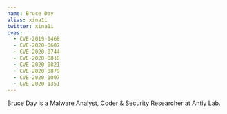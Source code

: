 ```yaml
---
name: Bruce Day
alias: xina1i
twitter: xina1i
cves:
  - CVE-2019-1468
  - CVE-2020-0607
  - CVE-2020-0744
  - CVE-2020-0818
  - CVE-2020-0821
  - CVE-2020-0879
  - CVE-2020-1007
  - CVE-2020-1351
---
```

Bruce Day is a Malware Analyst, Coder & Security Researcher at Antiy Lab.